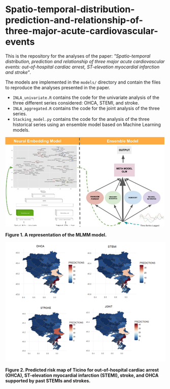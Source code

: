 # Spatio-temporal-distribution-prediction-and-relationship-of-three-major-acute-cardiovascular-events

This is the repository for the analyses of the paper: *"Spatio-temporal distribution, prediction and relationship of three major acute cardiovascular events: out-of-hospital cardiac arrest, ST-elevation myocardial infarction and stroke"*.

The models are implemented in the `models/` directory and contain the files to reproduce the analyses presented in the paper.

- `INLA_univariate.R` contains the code for the univariate analysis of the three different series considered: OHCA, STEMI, and stroke.
- `INLA_aggregated.R` contains the code for the joint analysis of the three series.
- `Stacking_model.py` contains the code for the analysis of the three historical series using an ensemble model based on Machine Learning models.

<img src="https://github.com/Fede-stack/Spatio-temporal-distribution-prediction-and-relationship-of-three-major-acute-cardiovascular-events/blob/main/images/StackingModel.jpg" alt="" width="500">

**Figure 1. A representation of the MLMM model.**

<img src="https://github.com/Fede-stack/Spatio-temporal-distribution-prediction-and-relationship-of-three-major-acute-cardiovascular-events/blob/main/images/maps.png" alt="" width="600">

**Figure 2. Predicted risk map of Ticino for out-of-hospital cardiac arrest (OHCA), ST-elevation myocardial infarction (STEMI), stroke, and OHCA supported by past STEMIs and strokes.**
